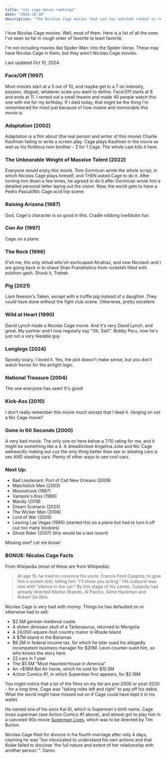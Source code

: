 ```yaml
---
title: "nic cage movie rankings"
date: "2024-10-10"
description: "The Nicolas Cage movies that Leo has watched ranked in relative order."
---
```


I love Nicolas Cage movies. Well, most of them. Here is a list of all the ones I've seen so far in rough order of
favorite to least favorite.

I'm not including movies like Spider-Man: Into the Spider-Verse. These may have Nicolas Cage in them, but they aren't
Nicolas Cage movies.

Last updated Oct 10, 2024.

### Face/Off (1997)

Most movies start at a 5 out of 10, and maybe get to a 7 on intensity, passion, disgust, whatever scale you want to
define. Face/Off starts at 8 and ends at 11. I rented out a small theatre and made 40 people watch this one with me for
my birthday. If I died today, that might be the thing I'm remembered for most just because of how insane and memorable
this movie is.

### Adaptation (2002)

Adaptation is a film about (the real person and writer of this movie) Charlie Kaufman failing to write a screen play.
Cage plays Kaufman in the movie as well as his fictitious twin brother - 2 for 1 Cage. The whole cast kills it here.

### The Unbearable Weight of Massive Talent (2022)

Everyone would enjoy this movie. Tom Gormican wrote the whole script, in which Nicolas Cage plays himself, and THEN
asked Cage to do it. After turning him down a few times, he agreed to do it after Gormican wrote him a detailed personal
letter laying out the vision. Now, the world gets to have a Pedro Pascal/Nic Cage acid trip scene.

### Raising Arizona (1987)

God, Cage's character is so good in this. Cradle robbing lowfalutin fun.

### Con Air (1997)

Cage on a plane.

### The Rock (1996)

It'sh me, the only shtud who'sh eschcaped Alcatraz, and now Nicolash and I are going back in to shave Shan Franshishco
from rocketsh filled with poishon gash. Shuck it, Trebek.

### Pig (2021)

Liam Neeson's Taken, except with a truffle pig instead of a daughter. They could have done without the fight club scene.
Otherwise, pretty excellent.

### Wild at Heart (1990)

David Lynch made a Nicolas Cage movie. And it's very David Lynch, and great. My partner and I now regularly say "Oh,
Sail!". Bobby Peru, now he's just not a very likeable guy.

### Longlegs (2024)

Spooky scary, I loved it. Yes, the plot doesn't make sense, but you don't watch horror for the airtight logic.

### National Treasure (2004)

The one everyone has seen! It's good!

### Kick-Ass (2010)

I don't really remember this movie much except that I liked it. Verging on not a Nic Cage movie?

### Gone in 60 Seconds (2000)

A very bad movie. The only one on here below a 7/10 rating for me, and it might be something like a 4. A dreadlocked
Angelina Jolie and Nic Cage awkwardly making out cuz the only thing better than sex or stealing cars is sex AND stealing
cars. Plenty of other ways to see cool cars.

### Next Up:

- Bad Lieutenant: Port of Call New Orleans (2009)
- Matchstick Men (2003)
- Moonstruck (1987)
- Vampire's Kiss (1989)
- Mandy (2018)
- Dream Scenario (2023)
- The Wicker Man (2006)
- Lord of War (2005)
- Leaving Las Vegas (1995) (started this on a plane but had to turn it off cuz too many boobies)
- Ghost Rider (2007) (this would be a last resort)

Missing one? Let me know!

### BONUS: Nicolas Cage Facts

From Wikipedia (most of these are from Wikipedia):

> At age 15, he tried to convince his uncle, Francis Ford Coppola, to give him a screen test, telling him "I'll show you
> acting." His outburst was met with "silence in the car." By this stage of his career, Coppola had already directed
> Marlon Brando, Al Pacino, Gene Hackman and Robert De Niro.

Nicolas Cage is very bad with money. Things he has defaulted on or otherwise had to sell:

- $2.5M german medieval castle
- A stolen dinosaur skull of a Tarbosaurus, returned to Mongolia
- A 24,000-square-foot country manor in Rhode Island
- A $7M island in the Bahamas
- $6.2M in federal income tax, for which he later sued his allegedly incompetent business manager for $20M. Levin
  counter-sued him, so who knows the story here
- 22 cars in 1 year
- The $5.5M "Most Haunted House in America"
- An ~$18M Bel Air home, which he sold for $10.5M
- Action Comics #1, in which Superman first appears, for $2.16M

You might notice that a lot of the films on my list are pre-2000 or post-2020 - for a long time, Cage was "taking roles
left and right" to pay off his debts. What the world might have missed out on if Cage could have kept it in his wallet.

He named one of his sons Kal-El, which is Superman's birth name. Cage loves superman (see Action Comics #1 above), and
almost got to play him in a canceled 90s movie [Superman Lives](https://superman.fandom.com/wiki/Superman_Lives), which
was to be directed by Tim Burton.

Nicolas Cage filed for divorce in his fourth marriage after only 4 days, claiming he was "too intoxicated to understand
his own actions and that Koike failed to disclose 'the full nature and extent of her relationship with another
person.'". Damn.
